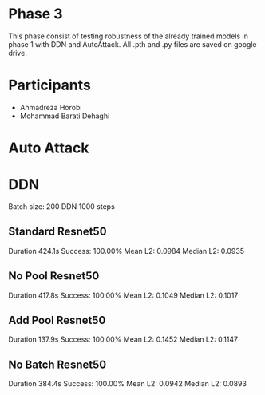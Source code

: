 # Phase 3 
This phase consist of testing robustness of the already trained models in phase 1 with DDN and AutoAttack.
All .pth and .py files are saved on google drive.

# Participants
- Ahmadreza Horobi
- Mohammad Barati Dehaghi

# Auto Attack


# DDN 
Batch size: 200
DDN 1000 steps
## Standard Resnet50
Duration 424.1s 
Success: 100.00% 
Mean L2: 0.0984 
Median L2: 0.0935
## No Pool Resnet50
Duration 417.8s 
Success: 100.00% 
Mean L2: 0.1049 
Median L2: 0.1017
## Add Pool Resnet50
Duration 137.9s 
Success: 100.00% 
Mean L2: 0.1452 
Median L2: 0.1147
## No Batch Resnet50
Duration 384.4s 
Success: 100.00% 
Mean L2: 0.0942 
Median L2: 0.0893

